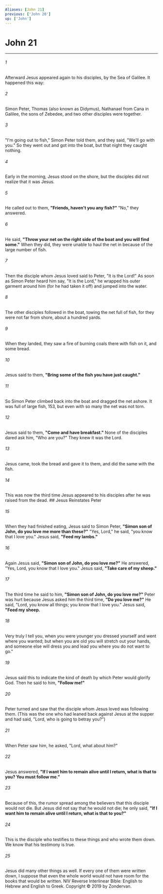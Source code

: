 ```yaml
---
Aliases: [John 21]
previous: ['John 20']
up: ['John']
---
```

# John 21

***


###### 1 
Afterward Jesus appeared again to his disciples, by the Sea of Galilee. It happened this way: 

###### 2 
Simon Peter, Thomas (also known as Didymus), Nathanael from Cana in Galilee, the sons of Zebedee, and two other disciples were together. 

###### 3 
"I'm going out to fish," Simon Peter told them, and they said, "We'll go with you." So they went out and got into the boat, but that night they caught nothing. 

###### 4 
Early in the morning, Jesus stood on the shore, but the disciples did not realize that it was Jesus. 

###### 5 
He called out to them, **"Friends, haven't you any fish?"** "No," they answered. 

###### 6 
He said, **"Throw your net on the right side of the boat and you will find some."** When they did, they were unable to haul the net in because of the large number of fish. 

###### 7 
Then the disciple whom Jesus loved said to Peter, "It is the Lord!" As soon as Simon Peter heard him say, "It is the Lord," he wrapped his outer garment around him (for he had taken it off) and jumped into the water. 

###### 8 
The other disciples followed in the boat, towing the net full of fish, for they were not far from shore, about a hundred yards. 

###### 9 
When they landed, they saw a fire of burning coals there with fish on it, and some bread. 

###### 10 
Jesus said to them, **"Bring some of the fish you have just caught."** 

###### 11 
So Simon Peter climbed back into the boat and dragged the net ashore. It was full of large fish, 153, but even with so many the net was not torn. 

###### 12 
Jesus said to them, **"Come and have breakfast."** None of the disciples dared ask him, "Who are you?" They knew it was the Lord. 

###### 13 
Jesus came, took the bread and gave it to them, and did the same with the fish. 

###### 14 
This was now the third time Jesus appeared to his disciples after he was raised from the dead. ## Jesus Reinstates Peter 

###### 15 
When they had finished eating, Jesus said to Simon Peter, **"Simon son of John, do you love me more than these?"** "Yes, Lord," he said, "you know that I love you." Jesus said, **"Feed my lambs."** 

###### 16 
Again Jesus said, **"Simon son of John, do you love me?"** He answered, "Yes, Lord, you know that I love you." Jesus said, **"Take care of my sheep."** 

###### 17 
The third time he said to him, **"Simon son of John, do you love me?"** Peter was hurt because Jesus asked him the third time, **"Do you love me?"** He said, "Lord, you know all things; you know that I love you." Jesus said, **"Feed my sheep.** 

###### 18 
Very truly I tell you, when you were younger you dressed yourself and went where you wanted; but when you are old you will stretch out your hands, and someone else will dress you and lead you where you do not want to go." 

###### 19 
Jesus said this to indicate the kind of death by which Peter would glorify God. Then he said to him, **"Follow me!"** 

###### 20 
Peter turned and saw that the disciple whom Jesus loved was following them. (This was the one who had leaned back against Jesus at the supper and had said, "Lord, who is going to betray you?") 

###### 21 
When Peter saw him, he asked, "Lord, what about him?" 

###### 22 
Jesus answered, **"If I want him to remain alive until I return, what is that to you? You must follow me."** 

###### 23 
Because of this, the rumor spread among the believers that this disciple would not die. But Jesus did not say that he would not die; he only said, **"If I want him to remain alive until I return, what is that to you?"** 

###### 24 
This is the disciple who testifies to these things and who wrote them down. We know that his testimony is true. 

###### 25 
Jesus did many other things as well. If every one of them were written down, I suppose that even the whole world would not have room for the books that would be written. NIV Reverse Interlinear Bible: English to Hebrew and English to Greek. Copyright © 2019 by Zondervan.
